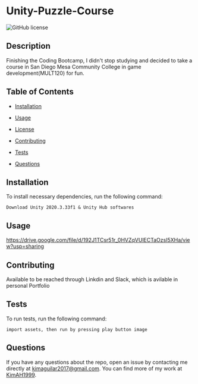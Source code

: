 # Unity-Puzzle-Course
![GitHub license](https://img.shields.io/badge/license-MIT-blue.svg)

## Description

Finishing the Coding Bootcamp, I didn't stop studying and decided to take a course in San Diego Mesa Community College in game development(MULT120) for fun.

## Table of Contents 

* [Installation](#installation)

* [Usage](#usage)

* [License](#license)

* [Contributing](#contributing)

* [Tests](#tests)

* [Questions](#questions)

## Installation

To install necessary dependencies, run the following command:

```
Download Unity 2020.3.33f1 & Unity Hub softwares
```

## Usage

https://drive.google.com/file/d/192J1TCsr51r_0HVZqVUlECTaOzsI5XHa/view?usp=sharing

## Contributing

Available to be reached through Linkdin and Slack, which is avilable in personal Portfolio

## Tests

To run tests, run the following command:

```
import assets, then run by pressing play button image
```

## Questions

If you have any questions about the repo, open an issue by contacting me directly at kimaguilar2017@gmail.com. You can find more of my work at [KimAH1999](https://github.com/KimAH1999/). 

